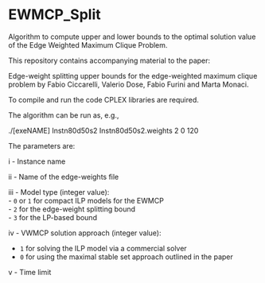 # EWMCP_Split
Algorithm to compute upper and lower bounds to the optimal solution value of the Edge Weighted Maximum Clique Problem.

This repository contains accompanying material to the paper:

Edge-weight splitting upper bounds for the edge-weighted maximum clique problem
by Fabio Ciccarelli, Valerio Dose, Fabio Furini and Marta Monaci. 

To compile and run the code CPLEX libraries are required.

The algorithm can be run as, e.g.,

./[exeNAME] Instn80d50s2  Instn80d50s2.weights 2 0 120

The parameters are:

i - Instance name  

ii - Name of the edge-weights file  

iii - Model type (integer value):  
    - `0` or `1` for compact ILP models for the EWMCP  
    - `2` for the edge-weight splitting bound  
    - `3` for the LP-based bound  

iv - VWMCP solution approach (integer value):  
   - `1` for solving the ILP model via a commercial solver  
   - `0` for using the maximal stable set approach outlined in the paper  

v - Time limit  
